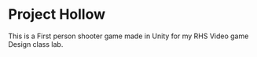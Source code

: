 # Project Hollow

This is a First person shooter game made in Unity for my RHS Video game Design class lab.
